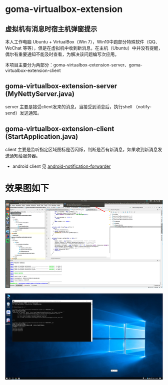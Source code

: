 # goma-virtualbox-extension
## 虚拟机有消息时宿主机弹窗提示
本人工作电脑 Ubuntu + VirtualBox（Win 7），Win10中跑部分特殊软件（QQ、WeChat 等等），但是在虚拟机中收到新消息，在主机（Ubuntu）中并没有提醒，偶尔有重要通知不能及时查看，为解决该问题编写次应用。

本项目主要分为两部分：goma-virtualbox-extension-server、goma-virtualbox-extension-client

## goma-virtualbox-extension-server (MyNettyServer.java)
server 主要是接受client发来的消息，当接受到消息后，执行shell （notify-send）发送通知。

## goma-virtualbox-extension-client (StartApplication.java)
client 主要是监听指定区域图标是否闪烁，判断是否有新消息，如果收到新消息发送通知给服务器。

* android client 见 [android-notification-forwarder](https://github.com/Gomaxx/android-notification-forwarder)


# 效果图如下
![服务端](./server.png)

![客户端](./client.png)
